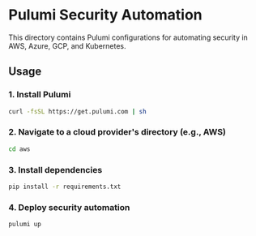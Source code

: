 # Pulumi Security Automation

This directory contains Pulumi configurations for automating security in AWS, Azure, GCP, and Kubernetes.

## Usage

### 1. Install Pulumi
```bash
curl -fsSL https://get.pulumi.com | sh
```

### 2. Navigate to a cloud provider's directory (e.g., AWS)
```bash
cd aws
```

### 3. Install dependencies
```bash
pip install -r requirements.txt
```

### 4. Deploy security automation
```bash
pulumi up
```

